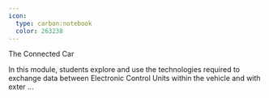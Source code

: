 ```yaml
---
icon:
  type: carbon:notebook
  color: 263238
---
```

The Connected Car

In this module, students explore and use the technologies required to exchange data between Electronic Control Units within the vehicle and with exter ... 
